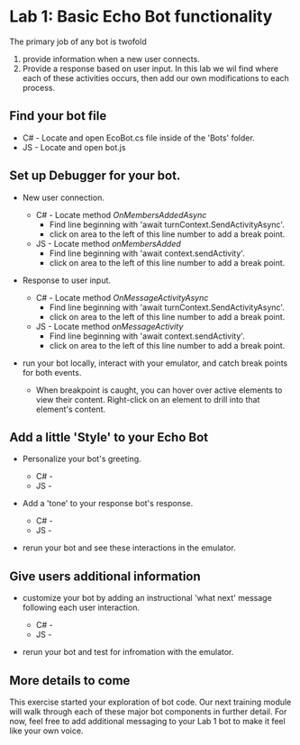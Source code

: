# Lab 1: Basic Echo Bot functionality

The primary job of any bot is twofold 
1. provide information when a new user connects.
2. Provide a response based on user input.
In this lab we wil find where each of these activities occurs, then add our own modifications to each process.


## Find your bot file 
* C# - Locate and open EcoBot.cs file inside of the 'Bots' folder.
* JS - Locate and open bot.js

## Set up Debugger for your bot.
* New user connection.
  - C# - Locate method _OnMembersAddedAsync_
       - Find line beginning with 'await turnContext.SendActivityAsync'.
       - click on area to the left of this line number to add a break point.
  - JS - Locate method _onMembersAdded_
       - Find line beginning with 'await context.sendActivity'.
       - click on area to the left of this line number to add a break point.

* Response to user input.
  - C# - Locate method _OnMessageActivityAsync_
       - Find line beginning with 'await turnContext.SendActivityAsync'.
       - click on area to the left of this line number to add a break point. 
  - JS - Locate method _onMessageActivity_
       - Find line beginning with 'await context.sendActivity'.
       - click on area to the left of this line number to add a break point.

* run your bot locally, interact with your emulator, and catch break points for both events.
  - When breakpoint is caught, you can hover over active elements to view their content. Right-click on an element to drill into that element's content.

## Add a little 'Style' to your Echo Bot
* Personalize your bot's greeting. 
  - C# - 
  - JS -

* Add a 'tone' to your response bot's response.
  - C# - 
  - JS -

* rerun your bot and see these interactions in the emulator.

## Give users additional information
* customize your bot by adding an instructional 'what next' message following each user interaction.
  - C# - 
  - JS -

* rerun your bot and test for infromation with the emulator.

## More details to come
This exercise started your exploration of bot code. Our next training module will walk through each of these major bot components in further detail. For now, feel free to add additional messaging to your Lab 1 bot to make it feel like your own voice. 
